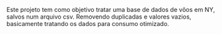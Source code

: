 Este projeto tem como objetivo tratar uma base de dados de vôos em NY, salvos num arquivo csv. Removendo duplicadas e valores vazios, basicamente tratando os dados para consumo otimizado.
